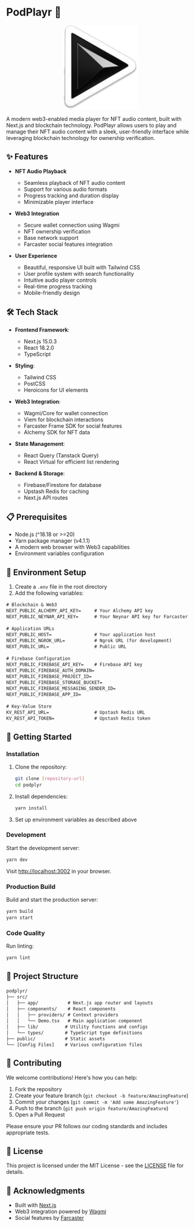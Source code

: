 # PodPlayr 🎵

<div align="center">
  <img src="public/splash.png" alt="PodPlayr Logo" width="200"/>
</div>

A modern web3-enabled media player for NFT audio content, built with Next.js and blockchain technology. PodPlayr allows users to play and manage their NFT audio content with a sleek, user-friendly interface while leveraging blockchain technology for ownership verification.

## ✨ Features

- **NFT Audio Playback**
  - Seamless playback of NFT audio content
  - Support for various audio formats
  - Progress tracking and duration display
  - Minimizable player interface

- **Web3 Integration**
  - Secure wallet connection using Wagmi
  - NFT ownership verification
  - Base network support
  - Farcaster social features integration

- **User Experience**
  - Beautiful, responsive UI built with Tailwind CSS
  - User profile system with search functionality
  - Intuitive audio player controls
  - Real-time progress tracking
  - Mobile-friendly design

## 🛠 Tech Stack

- **Frontend Framework**: 
  - Next.js 15.0.3
  - React 18.2.0
  - TypeScript

- **Styling**: 
  - Tailwind CSS
  - PostCSS
  - Heroicons for UI elements

- **Web3 Integration**: 
  - Wagmi/Core for wallet connection
  - Viem for blockchain interactions
  - Farcaster Frame SDK for social features
  - Alchemy SDK for NFT data

- **State Management**: 
  - React Query (Tanstack Query)
  - React Virtual for efficient list rendering

- **Backend & Storage**:
  - Firebase/Firestore for database
  - Upstash Redis for caching
  - Next.js API routes

## 📋 Prerequisites

- Node.js (^18.18 or >=20)
- Yarn package manager (v4.1.1)
- A modern web browser with Web3 capabilities
- Environment variables configuration

## 🔧 Environment Setup

1. Create a `.env` file in the root directory
2. Add the following variables:

```env
# Blockchain & Web3
NEXT_PUBLIC_ALCHEMY_API_KEY=     # Your Alchemy API key
NEXT_PUBLIC_NEYNAR_API_KEY=      # Your Neynar API key for Farcaster

# Application URLs
NEXT_PUBLIC_HOST=                # Your application host
NEXT_PUBLIC_NGROK_URL=           # Ngrok URL (for development)
NEXT_PUBLIC_URL=                 # Public URL

# Firebase Configuration
NEXT_PUBLIC_FIREBASE_API_KEY=    # Firebase API key
NEXT_PUBLIC_FIREBASE_AUTH_DOMAIN=
NEXT_PUBLIC_FIREBASE_PROJECT_ID=
NEXT_PUBLIC_FIREBASE_STORAGE_BUCKET=
NEXT_PUBLIC_FIREBASE_MESSAGING_SENDER_ID=
NEXT_PUBLIC_FIREBASE_APP_ID=

# Key-Value Store
KV_REST_API_URL=                 # Upstash Redis URL
KV_REST_API_TOKEN=               # Upstash Redis token
```

## 🚀 Getting Started

### Installation

1. Clone the repository:
   ```bash
   git clone [repository-url]
   cd podplyr
   ```

2. Install dependencies:
   ```bash
   yarn install
   ```

3. Set up environment variables as described above

### Development

Start the development server:
```bash
yarn dev
```
Visit [http://localhost:3002](http://localhost:3002) in your browser.

### Production Build

Build and start the production server:
```bash
yarn build
yarn start
```

### Code Quality

Run linting:
```bash
yarn lint
```

## 📁 Project Structure

```
podplyr/
├── src/
│   ├── app/           # Next.js app router and layouts
│   ├── components/    # React components
│   │   ├── providers/ # Context providers
│   │   └── Demo.tsx   # Main application component
│   ├── lib/          # Utility functions and configs
│   └── types/        # TypeScript type definitions
├── public/           # Static assets
└── [Config Files]    # Various configuration files
```

## 🤝 Contributing

We welcome contributions! Here's how you can help:

1. Fork the repository
2. Create your feature branch (`git checkout -b feature/AmazingFeature`)
3. Commit your changes (`git commit -m 'Add some AmazingFeature'`)
4. Push to the branch (`git push origin feature/AmazingFeature`)
5. Open a Pull Request

Please ensure your PR follows our coding standards and includes appropriate tests.

## 📝 License

This project is licensed under the MIT License - see the [LICENSE](LICENSE) file for details.

## 🙏 Acknowledgments

- Built with [Next.js](https://nextjs.org/)
- Web3 integration powered by [Wagmi](https://wagmi.sh/)
- Social features by [Farcaster](https://www.farcaster.xyz/)
